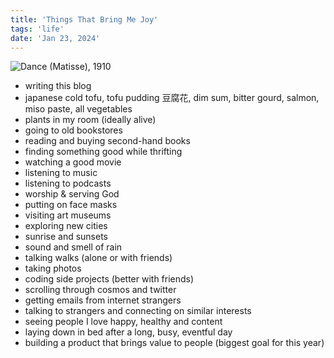 ```yaml
---
title: 'Things That Bring Me Joy'
tags: 'life'
date: 'Jan 23, 2024'
---
```


![Dance (Matisse), 1910](/images/dance.jpg)

- writing this blog
- japanese cold tofu, tofu pudding 豆腐花, dim sum, bitter gourd, salmon, miso paste, all vegetables
- plants in my room (ideally alive)
- going to old bookstores
- reading and buying second-hand books
- finding something good while thrifting
- watching a good movie
- listening to music
- listening to podcasts
- worship & serving God
- putting on face masks
- visiting art museums
- exploring new cities
- sunrise and sunsets
- sound and smell of rain
- talking walks (alone or with friends)
- taking photos
- coding side projects (better with friends)
- scrolling through cosmos and twitter
- getting emails from internet strangers
- talking to strangers and connecting on similar interests
- seeing people I love happy, healthy and content
- laying down in bed after a long, busy, eventful day
- building a product that brings value to people (biggest goal for this year)

